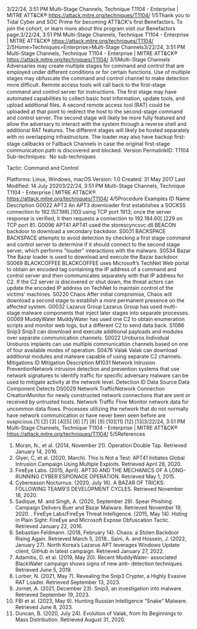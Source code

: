 3/22/24, 3:51 PM Multi-Stage Channels, Technique T1104 - Enterprise | MITRE ATT&CK®
https://attack.mitre.org/techniques/T1104/ 1/5Thank you to Tidal Cyber and SOC Prime for becoming ATT&CK's ﬁrst Benefactors. To join the cohort, or learn more about this program visit our
Benefactors page.3/22/24, 3:51 PM Multi-Stage Channels, Technique T1104 - Enterprise | MITRE ATT&CK®
https://attack.mitre.org/techniques/T1104/ 2/5Home>Techniques>Enterprise>Multi-Stage Channels3/22/24, 3:51 PM Multi-Stage Channels, Technique T1104 - Enterprise | MITRE ATT&CK®
https://attack.mitre.org/techniques/T1104/ 3/5Multi-Stage Channels
Adversaries may create multiple stages for command and control that are employed under different conditions or for certain functions. Use
of multiple stages may obfuscate the command and control channel to make detection more diﬃcult.
Remote access tools will call back to the ﬁrst-stage command and control server for instructions. The ﬁrst stage may have automated
capabilities to collect basic host information, update tools, and upload additional ﬁles. A second remote access tool (RAT) could be
uploaded at that point to redirect the host to the second-stage command and control server. The second stage will likely be more fully
featured and allow the adversary to interact with the system through a reverse shell and additional RAT features.
The different stages will likely be hosted separately with no overlapping infrastructure. The loader may also have backup ﬁrst-stage
callbacks or Fallback Channels in case the original ﬁrst-stage communication path is discovered and blocked.
Version PermalinkID: T1104
Sub-techniques:  No sub-techniques

Tactic: Command and Control

Platforms: Linux, Windows, macOS
Version: 1.0
Created: 31 May 2017
Last Modiﬁed: 14 July 20203/22/24, 3:51 PM Multi-Stage Channels, Technique T1104 - Enterprise | MITRE ATT&CK®
https://attack.mitre.org/techniques/T1104/ 4/5Procedure Examples
ID Name Description
G0022 APT3 An APT3 downloader ﬁrst establishes a SOCKS5 connection to 192.157.198[.]103 using TCP port 1913;
once the server response is veriﬁed, it then requests a connection to 192.184.60[.]229 on TCP port 81.
G0096 APT41 APT41 used the storescyncsvc.dll BEACON backdoor to download a secondary backdoor.
S0031 BACKSPACE BACKSPACE attempts to avoid detection by checking a ﬁrst stage command and control server to determine
if it should connect to the second stage server, which performs "louder" interactions with the malware.
S0534 Bazar The Bazar loader is used to download and execute the Bazar backdoor.
S0069 BLACKCOFFEE BLACKCOFFEE uses Microsoft’s TechNet Web portal to obtain an encoded tag containing the IP address of
a command and control server and then communicates separately with that IP address for C2. If the C2
server is discovered or shut down, the threat actors can update the encoded IP address on TechNet to
maintain control of the victims’ machines.
S0220 Chaos After initial compromise, Chaos will download a second stage to establish a more permanent presence on
the affected system.
G0032 Lazarus Group Lazarus Group has used multi-stage malware components that inject later stages into separate processes.
G0069 MuddyWater MuddyWater has used one C2 to obtain enumeration scripts and monitor web logs, but a different C2 to
send data back.
S1086 Snip3 Snip3 can download and execute additional payloads and modules over separate communication
channels.
S0022 Uroburos Individual Uroburos implants can use multiple communication channels based on one of four available
modes of operation.
S0476 Valak Valak can download additional modules and malware capable of using separate C2 channels.
Mitigations
ID Mitigation Description
M1031 Network Intrusion
PreventionNetwork intrusion detection and prevention systems that use network signatures to identify traﬃc for
speciﬁc adversary malware can be used to mitigate activity at the network level.
Detection
ID Data Source Data Component Detects
DS0029 Network TraﬃcNetwork Connection
CreationMonitor for newly constructed network connections that are sent or received by
untrusted hosts.
Network Traﬃc Flow Monitor network data for uncommon data ﬂows. Processes utilizing the network
that do not normally have network communication or have never been seen before
are suspicious.[1]
[2]
[3]
[4][5]
[6]
[7]
[8]
[9]
[10][11]
[12]
[13]3/22/24, 3:51 PM Multi-Stage Channels, Technique T1104 - Enterprise | MITRE ATT&CK®
https://attack.mitre.org/techniques/T1104/ 5/5References
1. Moran, N., et al. (2014, November 21). Operation Double Tap.
Retrieved January 14, 2016.
2. Glyer, C, et al. (2020, March). This Is Not a Test: APT41
Initiates Global Intrusion Campaign Using Multiple Exploits.
Retrieved April 28, 2020.
3. FireEye Labs. (2015, April). APT30 AND THE MECHANICS OF
A LONG-RUNNING CYBER ESPIONAGE OPERATION. Retrieved
May 1, 2015.
4. Cybereason Nocturnus. (2020, July 16). A BAZAR OF TRICKS:
FOLLOWING TEAM9’S DEVELOPMENT CYCLES. Retrieved
November 18, 2020.
5. Sadique, M. and Singh, A. (2020, September 29). Spear
Phishing Campaign Delivers Buer and Bazar Malware.
Retrieved November 19, 2020.
. FireEye Labs/FireEye Threat Intelligence. (2015, May 14).
Hiding in Plain Sight: FireEye and Microsoft Expose
Obfuscation Tactic. Retrieved January 22, 2016.
7. Sebastian Feldmann. (2018, February 14). Chaos: a Stolen
Backdoor Rising Again. Retrieved March 5, 2018.. Saini, A. and Hossein, J. (2022, January 27). North Korea’s
Lazarus APT leverages Windows Update client, GitHub in
latest campaign. Retrieved January 27, 2022.
9. Adamitis, D. et al. (2019, May 20). Recent MuddyWater-
associated BlackWater campaign shows signs of new anti-
detection techniques. Retrieved June 5, 2019.
10. Lorber, N. (2021, May 7). Revealing the Snip3 Crypter, a Highly
Evasive RAT Loader. Retrieved September 13, 2023.
11. Jornet, A. (2021, December 23). Snip3, an investigation into
malware. Retrieved September 19, 2023.
12. FBI et al. (2023, May 9). Hunting Russian Intelligence “Snake”
Malware. Retrieved June 8, 2023.
13. Duncan, B. (2020, July 24). Evolution of Valak, from Its
Beginnings to Mass Distribution. Retrieved August 31, 2020.